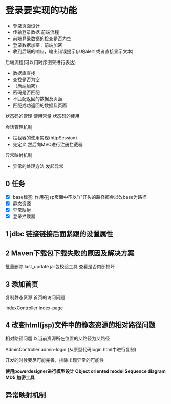# 登录要实现的功能
- 登录页面设计
- 传输登录数据
 前端流程
- 前端登录数据的检查是否为空
- 登录数据加密：前端加密
- 收到后端的响应，输出错误提示(js的alert  或者直接显示文本)

后端流程(可以用时序图来进行表达)
- 数据库查找
- 查找是否为空
- （后端加密）
- 密码是否匹配
- 不匹配返回的数据及页面
- 匹配成功返回的数据及页面

状态码的管理 使用常量
状态码的使用

会话管理机制
- 拦截器的使用实现(httpSession)
- 先定义  然后向MVC进行注册拦截器


异常映射机制
- 异常的处理方法 发起异常

## 0 任务
- [x] base标签: 作用在jsp页面中不以"/"开头的路径都会以改base为路径
- [x] 静态资源
- [x] 异常映射
- [x] 登录拦截器 

## 1 jdbc 链接链接后面紧跟的设置属性

## 2 Maven下载包下载失败的原因及解决方案

批量删除 last_update
jar包校验工具 查看是否内部损坏


## 3 添加首页
复制静态资源
首页的访问问题

indexController
index-page

## 4 改变html(jsp)文件中的静态资源的相对路径问题
相对路径问题  以当前资源所在位置的父路径为父路径

AdminController
admin-login 
(从原型代码login.html中进行复制)

开发的时候要尽可能完善，排除出现异常的可能性

**使用powerdesigner进行模型设计 Object oriented model  Sequence diagram**
**MD5 加密工具**


## 异常映射机制
